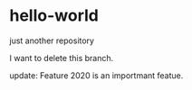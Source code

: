 # hello-world

just another repository

I want to delete this branch.

update:
Feature 2020 is an importmant featue.


